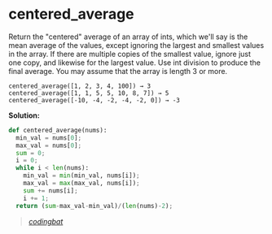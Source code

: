 # centered_average

Return the "centered" average of an array of ints, which we'll say is the mean average of the values, except ignoring the largest and smallest values in the array. If there are multiple copies of the smallest value, ignore just one copy, and likewise for the largest value. Use int division to produce the final average. You may assume that the array is length 3 or more.

```
centered_average([1, 2, 3, 4, 100]) → 3
centered_average([1, 1, 5, 5, 10, 8, 7]) → 5
centered_average([-10, -4, -2, -4, -2, 0]) → -3
```

**Solution:**

```python
def centered_average(nums):
  min_val = nums[0];
  max_val = nums[0];
  sum = 0;
  i = 0;
  while i < len(nums):
    min_val = min(min_val, nums[i]);
    max_val = max(max_val, nums[i]);
    sum += nums[i];
    i += 1;
  return (sum-max_val-min_val)/(len(nums)-2);
```

> _[codingbat](https://codingbat.com/prob/p126968)_
